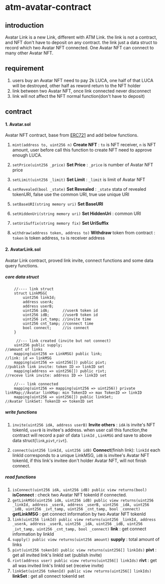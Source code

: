 # **atm-avatar-contract**

## introduction

Avatar Link is a new Link, different with ATM Link. the link is not a contract, and NFT don't have to deposit on
any contract. the link just a data struct to record which two Avatar NFT connected.  One Avatar NFT can connect to many
other Avatar NFT.  



## requirement 

1. users buy an Avatar NFT need to pay 2k LUCA, one half of that LUCA will be destroyed, other half as reword return to the NFT holder
2. link between two Avatar NFT, once link connected never disconnect
3. link will not affect the NFT normal function(don't have to deposit)

## contract 

#### 1. Avatar.sol 
Avatar NFT contract, base from [ERC721](https://docs.openzeppelin.com/contracts/4.x/api/token/erc721#IERC721) and add below functions.

1. `mint(address to, uint256 n)` **Create NFT** : `to` is NFT receiver, `n` is NFT amount, user before call this function to create NFT need to approve enough LUCA.

2. `setPrice(uint256 _price)` **Set Price** : `_price` is number of Avatar NFT price

3. `setLimit(uint256 _limit)` **Set Limit** :  `_limit` is limit of Avatar NFT 

4. `setRevealed(bool _state)` **Set Revealed** : `_state` stata of revealed tokenURI, false use the common URI, true use unique URI

5. `setBaseURI(string memory uri)` **Set BaseURI**

6. `setHiddenUri(string memory uri)` **Set HiddenUri** : common URI

7. `setUriSuffix(string memory fix)` **Set UriSuffix**

8. `withdraw(address token, address to)` **Withdraw** token from contract : `token` is token address, `to` is receiver address


#### 2. AvatarLink.sol
Avatar Link contract, proved link invite, connect functions and some data query functions.

##### core data struct 
        //---- link struct
        struct LinkMSG{
            uint256 linkId;
            address userA;
            address userB;
            uint256 idA;      //userA token id
            uint256 idB;      //userB token id
            uint256 ivt_tamp; //invite time
            uint256 cnt_tamp; //connect time
            bool connect;     //is connect
        }

         //--- link created (invite but not connect)
        uint256 public supply;                                          //amount of links
        mapping(uint256 => LinkMSG) public link;                        //link: id => linkMSG
        mapping(uint256 => uint256[]) public pivt;                      //publish link invite: token ID => linkID set 
        mapping(address => uint256[]) public rivt;                      //receve link invite: address ID => linkID set 
    
        //--- link connected 
        mapping(uint256 => mapping(uint256 => uint256)) private linkMap;//Avatar linkMap: min TokenID => max TokenID => linkID
        mapping(uint256 => uint256[]) public linkSet;                   //Avatar linkSet: TokenID => tokenID set



##### write functions

1. `invite(uint256 idA, address userB)`  **Invite others** : `idA` is invite's NFT tokenId, `userB` is invitee's address.
when user call this function,the contract will record a pair of data `linkId` , `LinkMSG` and save to above data struct(`link`,`pivt`,`rivt`). 

2. `connect(uint256 linkId, uint256 idB)` **Connect**(finish link): `linkId` each linkId corresponds to a unique LinkMSG, 
`idB` is invitee's Avatar NFT tokenId, if this link's invitee don't holder Avatar NFT, will not finish connect.

##### read functions 
1. `isConnect(uint256 idA, uint256 idB) public view returns(bool)` **isConnect** : check two Avatar NFT tokenId if connected.
2. `getLinkMSG(uint256 idA, uint256 idB) public view returns(uint256 _linkId, address _userA, address _userB, uint256 _idA, uint256 _idB, uint256 _ivt_tamp, uint256 _cnt_tamp, bool _connect)` **getLinkMSG** : get connect information by two Avatar NFT tokenId
3. `link(uint256 linkId) public view returns(uint256 _linkId, address _userA, address _userB, uint256 _idA, uint256 _idB, uint256 _ivt_tamp, uint256 _cnt_tamp, bool _connect)` **link** : get connect information by linkId
4. `supply() public view returns(uint256 amount)` **supply** : total amount of links
5. `pivt(uint256 tokenId) public view returns(uint256[] linkIds)` **pivt** : get all invited link's linkId set (publish invite)
6. `rivt(address user) public view returns(uint256[] linkIds)` **rivt** : get all was invited link's linkId set (receive invite)
7. `linkSet(uint256 tokenId) public view returns(uint256[] linkIds)` **linkSet** : get all connect tokenId set